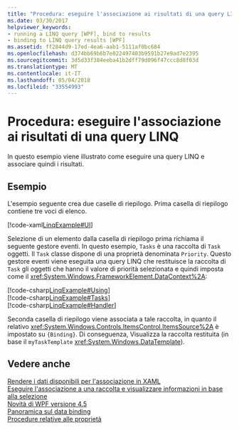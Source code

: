 ```yaml
---
title: "Procedura: eseguire l'associazione ai risultati di una query LINQ"
ms.date: 03/30/2017
helpviewer_keywords:
- running a LINQ query [WPF], bind to results
- binding to LINQ query results [WPF]
ms.assetid: ff2844d9-17ed-4ea6-aab1-5111af0bc684
ms.openlocfilehash: d374bb69b6b7e022497403b9591b27e9ad7e2395
ms.sourcegitcommit: 3d5d33f384eeba41b2dff79d096f47ccc8d8f03d
ms.translationtype: MT
ms.contentlocale: it-IT
ms.lasthandoff: 05/04/2018
ms.locfileid: "33554993"
---
```

# <a name="how-to-bind-to-the-results-of-a-linq-query"></a>Procedura: eseguire l'associazione ai risultati di una query LINQ
In questo esempio viene illustrato come eseguire una query LINQ e associare quindi i risultati.  
  
## <a name="example"></a>Esempio  
 L'esempio seguente crea due caselle di riepilogo. Prima casella di riepilogo contiene tre voci di elenco.  
  
 [!code-xaml[LinqExample#UI](../../../../samples/snippets/csharp/VS_Snippets_Wpf/LinqExample/CSharp/Window1.xaml#ui)]  
  
 Selezione di un elemento dalla casella di riepilogo prima richiama il seguente gestore eventi. In questo esempio, `Tasks` è una raccolta di `Task` oggetti. Il `Task` classe dispone di una proprietà denominata `Priority`. Questo gestore eventi viene eseguita una query LINQ che restituisce la raccolta di `Task` gli oggetti che hanno il valore di priorità selezionata e quindi imposta come il <xref:System.Windows.FrameworkElement.DataContext%2A>:  
  
 [!code-csharp[LinqExample#Using](../../../../samples/snippets/csharp/VS_Snippets_Wpf/LinqExample/CSharp/Window1.xaml.cs#using)]  
[!code-csharp[LinqExample#Tasks](../../../../samples/snippets/csharp/VS_Snippets_Wpf/LinqExample/CSharp/Window1.xaml.cs#tasks)]  
[!code-csharp[LinqExample#Handler](../../../../samples/snippets/csharp/VS_Snippets_Wpf/LinqExample/CSharp/Window1.xaml.cs#handler)]  
  
 Seconda casella di riepilogo viene associata a tale raccolta, in quanto il relativo <xref:System.Windows.Controls.ItemsControl.ItemsSource%2A> è impostato su `{Binding}`. Di conseguenza, Visualizza la raccolta restituita (in base il `myTaskTemplate` <xref:System.Windows.DataTemplate>).  
  
## <a name="see-also"></a>Vedere anche  
 [Rendere i dati disponibili per l'associazione in XAML](../../../../docs/framework/wpf/data/how-to-make-data-available-for-binding-in-xaml.md)  
 [Eseguire l'associazione a una raccolta e visualizzare informazioni in base alla selezione](../../../../docs/framework/wpf/data/how-to-bind-to-a-collection-and-display-information-based-on-selection.md)  
 [Novità di WPF versione 4.5](../../../../docs/framework/wpf/getting-started/whats-new.md)  
 [Panoramica sul data binding](../../../../docs/framework/wpf/data/data-binding-overview.md)  
 [Procedure relative alle proprietà](../../../../docs/framework/wpf/data/data-binding-how-to-topics.md)
